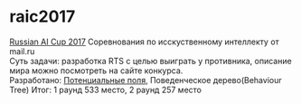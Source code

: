# raic2017
<a href="http://russianaicup.ru/">Russian AI Cup 2017</a>
Соревнования по исскуственному интеллекту от mail.ru <br/>
Суть задачи: разработка RTS с целью выиграть у противника, описание мира можно посмотреть на сайте конкурса. <br/>
Разработано: <a href="https://habrahabr.ru/post/262181/">Потенциальные поля</a>, Поведенческое дерево(Behaviour Tree)
Итог: 1 раунд 533 место, 2 раунд 257 место
